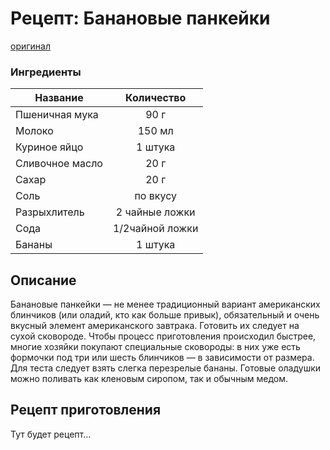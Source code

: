 # Рецепт: Банановые панкейки
[оригинал](https://eda.ru/recepty/zavtraki/bananovie-pankejki-35975)

### Ингредиенты
| Название        	| Количество      |
| -------------   	|:--------------: |
| Пшеничная мука  	| 90 г 		      |
| Молоко		    | 150 мл     	  |
| Куриное яйцо      | 1 штука     	  |
| Сливочное масло 	| 20 г      	  |
| Сахар	            | 20 г       	  |
| Соль	            | по вкусу    	  |
| Разрыхлитель	    | 2 чайные ложки  |
| Сода	            | 1/2чайной ложки |
| Бананы	        | 1 штука         |

## Описание
Банановые панкейки — не менее традиционный вариант американских блинчиков (или оладий, кто как больше привык), обязательный и очень вкусный элемент американского завтрака. Готовить их следует на сухой сковороде. Чтобы процесс приготовления происходил быстрее, многие хозяйки покупают специальные сковороды: в них уже есть формочки под три или шесть блинчиков — в зависимости от размера. Для теста следует взять слегка перезрелые бананы. Готовые оладушки можно поливать как кленовым сиропом, так и обычным медом.

## Рецепт приготовления
Тут будет рецепт...
